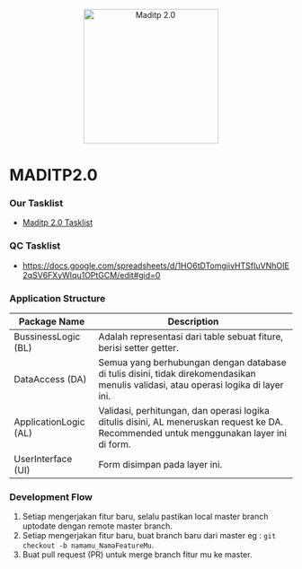 <p align="center">
  <img width="240" alt="Maditp 2.0" src="https://github.com/maditp/MADITP2.0/blob/master/MADITP2.0/Resources/logo%20MADITP%202.png?raw=true">
</p>

# MADITP2.0

### Our Tasklist
- [Maditp 2.0 Tasklist](https://docs.google.com/spreadsheets/d/14vibg-NvIYpqkmFZREOSjkJkDqlrYyS9QRBHGsMZDXs/edit#gid=4777971)

### QC Tasklist
- https://docs.google.com/spreadsheets/d/1HO6tDTomgiivHTSfIuVNhOIE2qSV6FXyWIqu1OPtGCM/edit#gid=0

### Application Structure 
| Package Name  | Description |
| ------------- | ------------- |
| BussinessLogic (BL) | Adalah representasi dari table sebuat fiture, berisi setter getter. |
| DataAccess (DA) | Semua yang berhubungan dengan database di tulis disini, tidak direkomendasikan menulis validasi, atau operasi logika di layer ini. |
| ApplicationLogic (AL) | Validasi, perhitungan, dan operasi logika ditulis disini, AL meneruskan request ke DA. Recommended untuk menggunakan layer ini di form. |
| UserInterface (UI) | Form disimpan pada layer ini. |

### Development Flow 
1. Setiap mengerjakan fitur baru, selalu pastikan local master branch uptodate dengan remote master branch. 
2. Setiap mengerjakan fitur baru, buat branch baru dari master eg : `git checkout -b namamu_NamaFeatureMu`. 
3. Buat pull request (PR) untuk merge branch fitur mu ke master.
